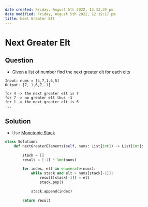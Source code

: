 ```yaml
---
date created: Friday, August 5th 2022, 12:13:39 pm
date modified: Friday, August 5th 2022, 12:19:17 pm
title: Next Greater Elt
---
```


# Next Greater Elt

## Question

- Given a list of number find the next greater elt for each elts

```
Input: nums = [4,7,1,6,5]
Output: [7,-1,6,7,-1]

for 4 -> the next greater elt is 7
for 7 -> no greater elt thus -1
for 1 -> the next greater elt is 6
...
```

## Solution

- Use [Monotonic Stack](Algo/Fundamental%20Algorithms/Linked%20List/Monotonic%20Stack.md)

```python
class Solution:
    def nextGreaterElements(self, nums: List[int]) -> List[int]:
        
        stack = []
        result = [-1] * len(nums)
        
        for index, elt in enumerate(nums):
            while stack and elt > nums[stack[-1]]:
                result[stack[-1]] = elt
                stack.pop()
                
            stack.append(index)
                
        return result
```

